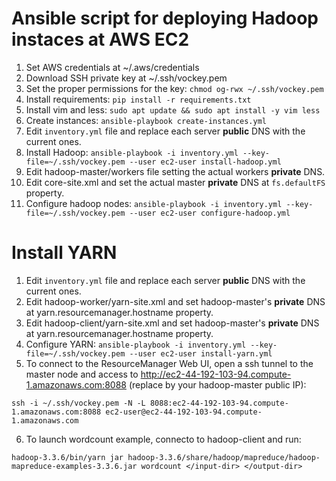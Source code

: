 # Ansible script for deploying Hadoop instaces at AWS EC2

1. Set AWS credentials at ~/.aws/credentials
2. Download SSH private key at ~/.ssh/vockey.pem
3. Set the proper permissions for the key: `chmod og-rwx ~/.ssh/vockey.pem`
4. Install requirements: `pip install -r requirements.txt`
5. Install vim and less: `sudo apt update && sudo apt install -y vim less`
6. Create instances: `ansible-playbook create-instances.yml`
7. Edit `inventory.yml` file and replace each server **public** DNS with the current ones.
8. Install Hadoop: `ansible-playbook -i inventory.yml --key-file=~/.ssh/vockey.pem --user ec2-user install-hadoop.yml`
9. Edit hadoop-master/workers file setting the actual workers **private** DNS.
10. Edit core-site.xml and set the actual master **private** DNS at `fs.defaultFS` property.
11. Configure hadoop nodes: `ansible-playbook -i inventory.yml --key-file=~/.ssh/vockey.pem --user ec2-user configure-hadoop.yml`


# Install YARN

1. Edit `inventory.yml` file and replace each server **public** DNS with the current ones.
2. Edit hadoop-worker/yarn-site.xml and set hadoop-master's **private** DNS at yarn.resourcemanager.hostname property.
3. Edit hadoop-client/yarn-site.xml and set hadoop-master's **private** DNS at yarn.resourcemanager.hostname property.
4. Configure YARN: `ansible-playbook -i inventory.yml --key-file=~/.ssh/vockey.pem --user ec2-user install-yarn.yml`
5. To connect to the ResourceManager Web UI, open a ssh tunnel to the master node and access to http://ec2-44-192-103-94.compute-1.amazonaws.com:8088 (replace by your hadoop-master public IP): 
```
ssh -i ~/.ssh/vockey.pem -N -L 8088:ec2-44-192-103-94.compute-1.amazonaws.com:8088 ec2-user@ec2-44-192-103-94.compute-1.amazonaws.com
```
6. To launch wordcount example, connecto to hadoop-client and run:
```
hadoop-3.3.6/bin/yarn jar hadoop-3.3.6/share/hadoop/mapreduce/hadoop-mapreduce-examples-3.3.6.jar wordcount </input-dir> </output-dir>
```
